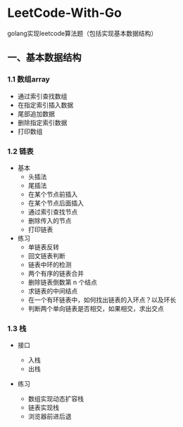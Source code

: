 # LeetCode-With-Go
golang实现leetcode算法题（包括实现基本数据结构）

## 一、基本数据结构
### 1.1 数组array
- 通过索引查找数组
- 在指定索引插入数据
- 尾部追加数据
- 删除指定索引数据
- 打印数组

### 1.2 链表
- 基本  
    - 头插法
	- 尾插法
	- 在某个节点前插入
	- 在某个节点后面插入
	- 通过索引查找节点
	- 删除传入的节点
	- 打印链表
- 练习  
	- 单链表反转
	- 回文链表判断
	- 链表中环的检测
	- 两个有序的链表合并
	- 删除链表倒数第 n 个结点
	- 求链表的中间结点
	- 在一个有环链表中，如何找出链表的入环点？以及环长
	- 判断两个单向链表是否相交，如果相交，求出交点

### 1.3 栈
- 接口
  - 入栈
  - 出栈

- 练习
  - 数组实现动态扩容栈
  - 链表实现栈
  - 浏览器前进后退
